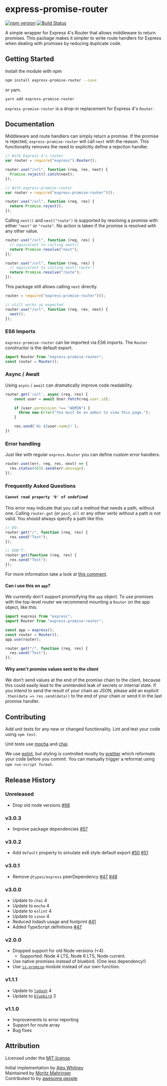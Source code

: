 # express-promise-router

[![npm version](https://badge.fury.io/js/express-promise-router.svg)](https://badge.fury.io/js/express-promise-router)
[![Build Status](https://travis-ci.org/express-promise-router/express-promise-router.svg?branch=trunk)](https://travis-ci.org/express-promise-router/express-promise-router)

A simple wrapper for Express 4's Router that allows middleware to return promises.
This package makes it simpler to write route handlers for Express when dealing
with promises by reducing duplicate code.

## Getting Started

Install the module with npm

```bash
npm install express-promise-router --save
```

or yarn.

```bash
yarn add express-promise-router
```

`express-promise-router` is a drop-in replacement for Express 4's `Router`.

## Documentation

Middleware and route handlers can simply return a promise.
If the promise is rejected, `express-promise-router` will call `next` with the
reason. This functionality removes the need to explicitly define a rejection
handler.

```javascript
// With Express 4's router
var router = require("express").Router();

router.use("/url", function (req, res, next) {
  Promise.reject().catch(next);
});

// With express-promise-router
var router = require("express-promise-router")();

router.use("/url", function (req, res) {
  return Promise.reject();
});
```

Calling `next()` and `next("route")` is supported by resolving a promise with either `"next"` or `"route"`. No action is taken if the promise is resolved with any other value.

```javascript
router.use("/url", function (req, res) {
  // equivalent to calling next()
  return Promise.resolve("next");
});

router.use("/url", function (req, res) {
  // equivalent to calling next('route')
  return Promise.resolve("route");
});
```

This package still allows calling `next` directly.

```javascript
router = require("express-promise-router")();

// still works as expected
router.use("/url", function (req, res, next) {
  next();
});
```

### ES6 Imports

`express-promise-router` can be imported via ES6 imports. The `Router`
constructor is the default export.

```javascript
import Router from "express-promise-router";
const router = Router();
```

### Async / Await

Using `async` / `await` can dramatically improve code readability.

```javascript
router.get('/url', async (req, res) {
    const user = await User.fetch(req.user.id);

    if (user.permission !== "ADMIN") {
      throw new Error("You must be an admin to view this page.");
    }

    res.send(`Hi ${user.name}!`);
})
```

### Error handling

Just like with regular `express.Router` you can define custom error handlers.

```javascript
router.use((err, req, res, next) => {
  res.status(403).send(err.message);
});
```

### Frequently Asked Questions

#### `Cannot read property '0' of undefined`

This error may indicate that you call a method that needs a path, without one.
Calling `router.get` (or `post`, `all` or any other verb) without a path is not
valid. You should always specify a path like this:

```javascript
// DO:
router.get("/", function (req, res) {
  res.send("Test");
});

// DON'T:
router.get(function (req, res) {
  res.send("Test");
});
```

For more information take a look at [this comment](https://github.com/express-promise-router/express-promise-router/issues/46#issuecomment-342002277).

#### Can i use this on `app`?

We currently don't support promisifying the `app` object. To use promises with
the top-level router we recommend mounting a `Router` on the app object, like
this:

```javascript
import express from "express";
import Router from "express-promise-router";

const app = express();
const router = Router();
app.use(router);

router.get("/", function (req, res) {
  res.send("Test");
});
```

#### Why aren't promise values sent to the client

We don't send values at the end of the promise chain to the client, because this
could easily lead to the unintended leak of secrets or internal state. If you
intend to send the result of your chain as JSON, please add an explicit
`.then(data => res.send(data))` to the end of your chain or send it in the last
promise handler.

## Contributing

Add unit tests for any new or changed functionality.
Lint and test your code using `npm test`.

Unit tests use [mocha](https://mochajs.org) and
[chai](http://chaijs.com).

We use [eslint](http://eslint.org), but styling is
controlled mostly by
[prettier](https://github.com/prettier/prettier/blob/master/README.md)
which reformats your code before you commit. You can manually trigger a
reformat using `npm run-script format`.

## Release History

### Unreleased

- Drop old node versions
  [#68](https://github.com/express-promise-router/express-promise-router/pull/68)

### v3.0.3

- Improve package dependencies
  [#57](https://github.com/express-promise-router/express-promise-router/issues/57)

### v3.0.2

- Add `default` property to simulate es6 style default export
  [#50](https://github.com/express-promise-router/express-promise-router/issues/50)
  [#51](https://github.com/express-promise-router/express-promise-router/pull/51)

### v3.0.1

- Remove `@types/express` peerDependency
  [#47](https://github.com/express-promise-router/express-promise-router/pull/47)
  [#48](https://github.com/express-promise-router/express-promise-router/pull/48)

### v3.0.0

- Update to `chai` 4
- Update to `mocha` 4
- Update to `eslint` 4
- Update to `sinon` 4
- Reduced lodash usage and footprint [#41](https://github.com/express-promise-router/express-promise-router/issues/41)
- Added TypeScript definitions [#47](https://github.com/express-promise-router/express-promise-router/pull/47)

### v2.0.0

- Dropped support for old Node versions (<4).
  - Supported: Node 4 LTS, Node 6 LTS, Node current.
- Use native promises instead of bluebird. (One less dependency!)
- Use [`is-promise`](https://github.com/then/is-promise) module instead of our own function.

### v1.1.1

- Update to [`lodash`](https://lodash.com) 4
- Update to [`bluebird`](http://bluebirdjs.com/) 3

### v1.1.0

- Improvements to error reporting
- Support for route array
- Bug fixes

## Attribution

Licensed under the [MIT license](LICENSE).

Initial implementation by [Alex Whitney](https://github.com/alex-whitney) \
Maintained by [Moritz Mahringer](https://github.com/mormahr) \
Contributed to by [awesome people](https://github.com/express-promise-router/express-promise-router/graphs/contributors)
